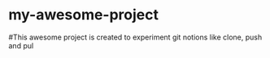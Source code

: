 # my-awesome-project
#This awesome project is created to experiment git notions like clone, push and pul

